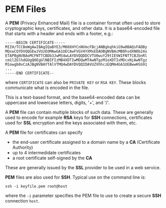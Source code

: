 # PEM Files

A **PEM** (Privacy Enhanced Mail) file is a container format often used to store cryptographic keys, certificates, and other data. It is a base64-encoded file that starts with a header and ends with a footer, e.g.:

```encoding
-----BEGIN CERTIFICATE-----
MIIH/TCCBeWgAwIBAgIQaBYE3/M08XHYCnNVmcFBcjANBgkqhkiG9w0BAQsFADBy
MQswCQYDVQQGEwJVUzEOMAwGA1UECAwFVGV4YXMxEDAOBgNVBAcMB0hvdXN0b24x
ETAPBgNVBAoMCFNTTCBDb3JwMS4wLAYDVQQDDCVTU0wuY29tIEVWIFNTTCBJbnRl
cm1lZGlhdGUgQ0EgUlNBIFIzMB4XDTIwMDQwMTAwNTgzM1oXDTIxMDcxNjAwNTgz
M1owgb0xCzAJBgNVBAYTAlVTMQ4wDAYDVQQIDAVUZXhhczEQMA4GA1UEBwwHSG91
...
-----END CERTIFICATE--
```

where `CERTIFICATE` can also be `PRIVATE KEY` or `RSA KEY`. These blocks communicate what is encoded in the file.

This is a text-based format, and the base64-encoded data can be uppercase and lowercase letters, digits, '+', and '/'.

A **PEM** file can contain multiple blocks of such data. These are generally used to encode for example **RSA** keys for **SSH** connections, certificates used for **SSL** encryption and the keys associated with them, etc.

A **PEM** file for certificates can specify

* the end-user certificate assigned to a domain name by a **CA** (Certificate Authority)
* up to 4 intermedidate certificates
* a root certificate self-signed by the **CA**

These are generally issued by the **SSL** provider to be used in a web service.

**PEM** files are also used for **SSH**. Typical use on the command line is:

```CLI-linux
ssh -i keyfile.pem root@host
```

where the `-i` parameter specifies the PEM file to use to create a secure **SSH** connection `host`.
